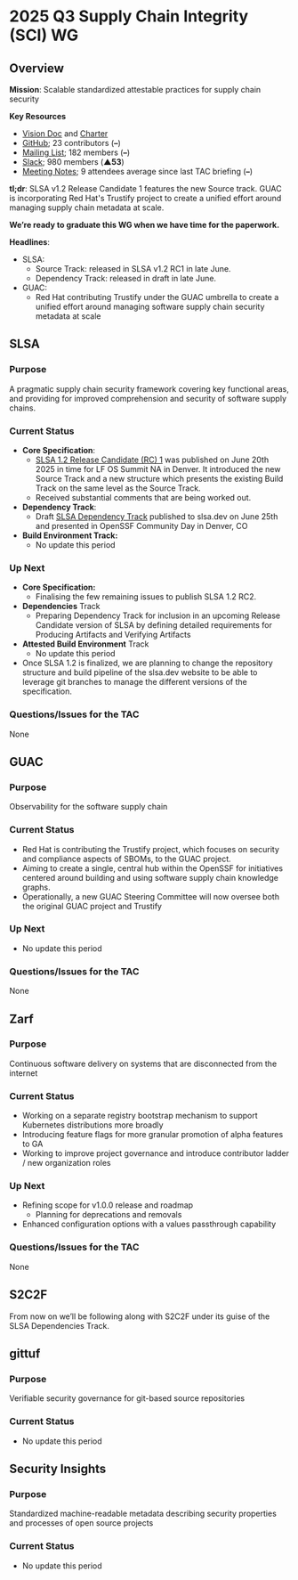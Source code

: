 # 2025 Q3 Supply Chain Integrity (SCI) WG

## **Overview**

**Mission**: Scalable standardized attestable practices for supply chain security

**Key Resources**

* [Vision Doc](https://docs.google.com/document/d/1SuJHaCr89Ih6TFvAIH2WM5M4_MlXwM8mqHynUBuungE/edit?resourcekey=0-wg-QROzZFa4Ju_uN_wOBNQ) and [Charter](https://github.com/ossf/wg-supply-chain-integrity/blob/main/governance/CHARTER.md)  
* [GitHub](https://github.com/ossf/wg-supply-chain-integrity); 23 contributors (**–**)  
* [Mailing List](https://lists.openssf.org/g/openssf-supply-chain-integrity); 182 members (**–**)  
* [Slack](https://app.slack.com/client/T019QHUBYQ3/C01A1MA7A1K); 980 members (**▲53**)  
* [Meeting Notes](http://ssci.io/sci-notes); 9 attendees average since last TAC briefing (**–**)

**tl;dr**: SLSA v1.2 Release Candidate 1 features the new Source track. GUAC is incorporating Red Hat's Trustify project to create a unified effort around managing supply chain metadata at scale.

**We’re ready to graduate this WG when we have time for the paperwork.**

**Headlines**:

* SLSA:  
  * Source Track: released in SLSA v1.2 RC1 in late June.   
  * Dependency Track: released in draft in late June.  
* GUAC:   
  * Red Hat contributing Trustify under the GUAC umbrella to create a unified effort around managing software supply chain security metadata at scale

## **SLSA**

### Purpose

A pragmatic supply chain security framework covering key functional areas, and providing for improved comprehension and security of software supply chains.

### Current Status

* **Core Specification**:  
  * [SLSA 1.2 Release Candidate (RC) 1](https://slsa.dev/spec/v1.2-rc1/) was published on June 20th 2025 in time for LF OS Summit NA in Denver. It introduced the new Source Track and a new structure which presents the existing Build Track on the same level as the Source Track.  
  * Received substantial comments that are being worked out.  
* **Dependency Track**:  
  * Draft [SLSA Dependency Track](https://slsa.dev/spec/draft/dependency-track) published to slsa.dev on June 25th and presented in OpenSSF Community Day in Denver, CO  
* **Build Environment Track:**  
  * No update this period

### Up Next

* **Core Specification:**  
  * Finalising the few remaining issues to publish SLSA 1.2 RC2.  
* **Dependencies** Track  
  * Preparing Dependency Track for inclusion in an upcoming Release Candidate version of SLSA by defining detailed requirements for Producing Artifacts and Verifying Artifacts    
* **Attested Build Environment** Track  
  *  No update this period  
* Once SLSA 1.2 is finalized, we are planning to change the repository structure and build pipeline of the slsa.dev website to be able to leverage git branches to manage the different versions of the specification.

### Questions/Issues for the TAC

None

## **GUAC**

### Purpose

Observability for the software supply chain

### Current Status

* Red Hat is contributing the Trustify project, which focuses on security and compliance aspects of SBOMs, to the GUAC project.  
* Aiming to create a single, central hub within the OpenSSF for initiatives centered around building and using software supply chain knowledge graphs.  
* Operationally, a new GUAC Steering Committee will now oversee both the original GUAC project and Trustify

### Up Next

* No update this period

### Questions/Issues for the TAC

None

## **Zarf**

### Purpose

Continuous software delivery on systems that are disconnected from the internet

### Current Status

* Working on a separate registry bootstrap mechanism to support Kubernetes distributions more broadly  
* Introducing feature flags for more granular promotion of alpha features to GA  
* Working to improve project governance and introduce contributor ladder / new organization roles

### Up Next

* Refining scope for v1.0.0 release and roadmap  
  * Planning for deprecations and removals  
* Enhanced configuration options with a values passthrough capability

### Questions/Issues for the TAC

None

## **S2C2F**

From now on we’ll be following along with S2C2F under its guise of the SLSA Dependencies Track.

## **gittuf**

### Purpose

Verifiable security governance for git-based source repositories

### Current Status

* No update this period

## **Security Insights**

### Purpose

Standardized machine-readable metadata describing security properties and processes of open source projects

### Current Status

* No update this period
